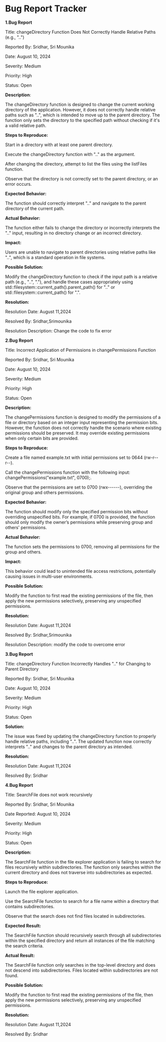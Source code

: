 # Bug Report Tracker

**1.Bug Report**

Title: changeDirectory Function Does Not Correctly Handle Relative Paths (e.g., "..")

Reported By: Sridhar, Sri Mounika

Date: August 10, 2024

Severity: Medium

Priority: High

Status: Open

**Description**:

The changeDirectory function is designed to change the current working directory of the application. However, it does not correctly handle relative paths such as "..", which is intended to move up to the parent directory. The function only sets the directory to the specified path without checking if it's a valid relative path.

**Steps to Reproduce:**

Start in a directory with at least one parent directory.

Execute the changeDirectory function with ".." as the argument.

After changing the directory, attempt to list the files using the listFiles function.

Observe that the directory is not correctly set to the parent directory, or an error occurs.

**Expected Behavior:**

The function should correctly interpret ".." and navigate to the parent directory of the current path.

**Actual Behavior:**

The function either fails to change the directory or incorrectly interprets the ".." input, resulting in no directory change or an incorrect directory.

**Impact:**

Users are unable to navigate to parent directories using relative paths like "..", which is a standard operation in file systems.

**Possible Solution:**

Modify the changeDirectory function to check if the input path is a relative path (e.g., "..", "."), and handle these cases appropriately using std::filesystem::current_path().parent_path() for ".." or std::filesystem::current_path() for ".".

**Resolution:**

Resolution Date: August 11,2024

Resolved By: Sridhar,Srimounika

Resolution Description: Change the code to fix error

**2.Bug Report**

Title: Incorrect Application of Permissions in changePermissions Function

Reported By: Sridhar, Sri Mounika

Date: August 10, 2024

Severity: Medium

Priority: High

Status: Open

**Description:**

The changePermissions function is designed to modify the permissions of a file or directory based on an integer input representing the permission bits. However, the function does not correctly handle the scenario where existing permissions should be preserved. It may override existing permissions when only certain bits are provided.

**Steps to Reproduce:**

Create a file named example.txt with initial permissions set to 0644 (rw-r--r--).

Call the changePermissions function with the following input: changePermissions("example.txt", 0700);.

Observe that the permissions are set to 0700 (rwx------), overriding the original group and others permissions.

**Expected Behavior:**

The function should modify only the specified permission bits without overriding unspecified bits.
For example, if 0700 is provided, the function should only modify the owner’s permissions while preserving group and others' permissions.

**Actual Behavior:**

The function sets the permissions to 0700, removing all permissions for the group and others.

**Impact:**

This behavior could lead to unintended file access restrictions, potentially causing issues in multi-user environments.

**Possible Solution:**

Modify the function to first read the existing permissions of the file, then apply the new permissions selectively, preserving any unspecified permissions.

**Resolution:**

Resolution Date: August 11,2024

Resolved By: Sridhar,Srimounika

Resolution Description: modify the code to overcome error


**3.Bug Report**

Title: changeDirectory Function Incorrectly Handles ".." for Changing to Parent Directory

Reported By: Sridhar, Sri Mounika

Date: August 10, 2024

Severity: Medium

Priority: High

Status: Open

**Solution:**

The issue was fixed by updating the changeDirectory function to properly handle relative paths, including "..". The updated function now correctly interprets ".." and changes to the parent directory as intended.

**Resolution:**

Resolution Date: August 11,2024

Resolved By: Sridhar


**4.Bug Report**

Title: SearchFile does not work recursively

Reported By: Sridhar, Sri Mounika

Date Reported: August 10, 2024

Severity: Medium

Priority: High

Status: Open

**Description:**

The SearchFile function in the file explorer application is failing to search for files recursively within subdirectories. The function only searches within the current directory and does not traverse into subdirectories as expected.

**Steps to Reproduce:**

Launch the file explorer application.

Use the SearchFile function to search for a file name within a directory that contains subdirectories.

Observe that the search does not find files located in subdirectories.

**Expected Result:**

The SearchFile function should recursively search through all subdirectories within the specified directory and return all instances of the file matching the search criteria.

**Actual Result:**

The SearchFile function only searches in the top-level directory and does not descend into subdirectories. Files located within subdirectories are not found.

**Possible Solution:**

Modify the function to first read the existing permissions of the file, then apply the new permissions selectively, preserving any unspecified permissions.

**Resolution:**

Resolution Date: August 11,2024

Resolved By: Sridhar

